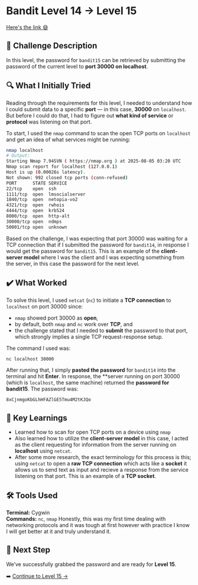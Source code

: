 # Bandit Level 14 → Level 15
[Here's the link 😄](https://overthewire.org/wargames/bandit/bandit15.html)

## 📝 Challenge Description 
In this level, the password for `bandit15` can be retrieved by submitting the password of the current level to **port 30000 on localhost**. 

## 🔍 What I Initially Tried
Reading through the requirements for this level, I needed to understand how I could submit data to a specific **port** — in this case, **30000** on `localhost`. But before I could do that, I had to figure out **what kind of service** or **protocol** was listening on that port.

To start, I used the `nmap` command to scan the open TCP ports on `localhost` and get an idea of what services might be running:

```bash
nmap localhost
# Output:
Starting Nmap 7.94SVN ( https://nmap.org ) at 2025-08-05 03:20 UTC
Nmap scan report for localhost (127.0.0.1)
Host is up (0.00026s latency).
Not shown: 992 closed tcp ports (conn-refused)
PORT      STATE SERVICE
22/tcp    open  ssh
1111/tcp  open  lmsocialserver
1840/tcp  open  netopia-vo2
4321/tcp  open  rwhois
4444/tcp  open  krb524
8000/tcp  open  http-alt
30000/tcp open  ndmps
50001/tcp open  unknown
```

Based on the challenge, I was expecting that port 30000 was waiting for a TCP connection that if I submitted the password for `bandit14`, in response I would get the password for `bandit15`. This is an example of the **client-server model** where I was the client and I was expecting something from the server, in this case the password for the next level. 

## ✔️ What Worked
To solve this level, I used `netcat` (`nc`) to initiate a **TCP connection** to `localhost` on port 30000 since:
- `nmap` showed port 30000 as **open**,
- by default, both `nmap` and `nc` work over **TCP**, and
- the challenge stated that I needed to **submit** the password to that port, which strongly implies a single TCP request-response setup.

The command I used was:
```bash
nc localhost 30000
```

After running that, I simply **pasted the password** for `bandit14` into the terminal and hit **Enter**. In response, the **server running on port 30000 (which is `localhost`, the same machine) returned the **password for bandit15**. The password was: 
```text
8xCjnmgoKbGLhHFAZlGE5Tmu4M2tKJQo
```



## 🧠 Key Learnings
- Learned how to scan for open TCP ports on a device using `nmap`
- Also learned how to utilize the **client-server model** in this case, I acted as the client requesting for information from the server running on **localhost** using `netcat`.
- After some more research, the exact terminology for this process is this; using `netcat` to open a **raw TCP connection** which acts like a **socket** it allows us to send text as input and recieve a response from the service listening on that port. This is an example of a **TCP socket**. 

## 🛠️ Tools Used 
**Terminal:** Cygwin  
**Commands:** `nc`, `nmap`
Honestly, this was my first time dealing with networking protocols and it was tough at first however with practice I know I will get better at it and truly understand it.

## 🔐 Next Step
We’ve successfully grabbed the password and are ready for **Level 15**. 

➡️ [Continue to Level 15 →](https://github.com/aminuzz/Bandit-CTF-Journey/blob/main/level%2015.md)
